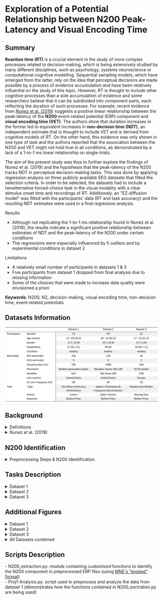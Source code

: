<h1>Exploration of a Potential Relationship between N200 Peak-Latency and Visual Encoding Time</h1>

<h2>Summary</h2>

<b>Reaction time (RT)</b> is a crucial element in the study of more complex processes related to decision-making, which is
being extensively studied by many different disciplines, such as psychology, systems neuroscience or computational
cognitive modelling. Sequential sampling models, which have emerged from the latter, rely on the idea that perceptual
decisions are made possible by a process of evidence accumulation and have been relatively influential on the study of
this topic. However, RT is thought to include other cognitive processes than a sole accumulation of evidence and some
researchers believe that it can be subdivided into component parts, each reflecting the duration of such processes. For
example, recent evidence from <a href="https://pubmed.ncbi.nlm.nih.gov/31028925/">Nunez et al. (2019)</a> suggests a 
positive linear relationship between the peak-latency of the <b>N200</b> event-related potential (ERP) component and <b>visual 
encoding time (VET)</b>. The authors show that duration increases in the former led to equivalent increases in <b>non-decision
time (NDT)</b>, an independent estimate that is thought to include VET and is derived from cognitive models of RT. On the 
other hand, this evidence was only shown in one type of task and the authors reported that the association between the 
N200 and VET might not hold true in all conditions, as demonstrated by a lack of a 1-to-1 ms linear relationship on single-trials.

The aim of the present study was thus to further explore the findings of Nunez et al. (2019) and the hypothesis 
that the peak-latency of the N200 tracks NDT in perceptual decision-making tasks. This was done by applying 
regression analysis on three publicly available EEG datasets that fitted the selection criteria. In order to be selected,
the datasets had to include a twoalternative forced-choice task in the visual modality with a clear stimulus onset time 
and recordings of RT. Additionaly, an "EZ-diffusion model" was fitted with the participants' data (RT and task accuracy) 
and the resulting NDT estimates were used in a final regression analysis. 

Results
- Although not replicating the 1-to-1 ms relationship found in Nunez et al. (2019), the results indicate a significant positive 
relationship between estimates of NDT and the peak-latency of the N200 under certain conditions
- The regressions were especially influenced by 5 outliers and by experimental conditions in dataset 2

Limitations
- A relatively small number of participants in datasets 1 & 3
- Five participants from dataset 1 dropped from final analysis due to missing information
- Some of the choices that were made to increase data quality were envisioned a priori

<b>Keywords</b>: N200, N2, decision-making, visual encoding time, non-decision time, event-related potentials

<h2>Datasets Information</h2>
  <img src="/Supplementary_Data/Datasets_summary.png" alt="Datasets information" title="Datasets information">
  
<h2>Background</h2>
<details>
  <summary>Definitions</summary>
  
  Visual Encoding Time (VET):</br>
  - initial period for visual information processing  </br>
  - thought to reflect early cognitive processes like figure-ground segregation  </br>
  - 150-200 ms post stimulus, depending on visual noise, levels of attention </br></br>
 
  Non-Decision Time (NDT):
  - period within response time (RT) that includes cognitive processes not related to evidence accumulation in decision-making tasks
  - an independent estimate that is thought to include VET and is derived from cognitive models of RTs </br></br>
  
  N200:
  - negative Event-Related Potential (ERP) typically occurring 180-325 ms post stimulus presentation <a href="https://pubmed.ncbi.nlm.nih.gov/16239953/">(Patel & Azzam, 2005)</a> </br>
  - thought to reflect processes associated with perception, selective attention, and cognitive control (<a href="https://pubmed.ncbi.nlm.nih.gov/17850238/">Folstein & Van Petten, 2008</a>; Patel & Azzam, 2005) </br>

</details>

<details>
<summary>Nunez et al. (2019)</summary></br>
  1. Response time and choice data from participants fitted to drift-diffusion models (DDM)</br>
  2. Response time data simulated with various amounts of trial-to-trial variability in NDT and evidence accumulation rate</br>
  3. Mean NDT across trials was well estimated by 10th percentiles of response time distributions</br>
</details>

<h2>N200 Identification</h2>
<details>
  <summary>Preprocessing Steps & N200 Identification</summary>
  The EEG activity was processed with <a href="https://mne.tools/stable/index.html">MNE</a>, an open-source python package dedicated to the analysis of
  neurophysiological data. Raw data was obtained for the first and third dataset, while the data used from the second one
  had already been preprocessed.
  
  Preprocessing of the raw EEG data for dataset 1 and 3 was performed in the following order:
  1. Average reference applied to all the electrodes 
  2. Bandpass filter (0.1-100 Hz)
  3. Artifact removal using Independent Component analysis (ICA) </br>
  ICA was applied to dataset 1 and 3 to remove eye movement artifacts. EOG electrodes from the third dataset
  were used to this end, but had to be simulated from EEG data in the first dataset. This was done through the
  MNE package, by creating a bipolar reference from two frontal EEG electrodes and using it as a proxy for an EOG
  electrode. Electrode “1EX4” was used as the anode and “1EX5” as the cathode.
  4. Bandpass filter (1-10 Hz)
  5. Epoching </br>
  Epochs were time-locked on stimulus presentation, starting 200 ms before stimulus-onset and with a total
  duration of 500 ms.
  6. Baseline correction </br>
  Baseline correction was applied to each epoch using the 200 ms period before stimulus-onset.
  7. Linear detrend
  8. Epochs and electrodes rejection </br>
  Any epoch containing more than 30% of its electrodes showing absolute amplitudes greater than 100 μV were
  automatically rejected. Any electrode showing absolute amplitudes greater than 100 μV in more than 20 epochs
  were automatically rejected from every epoch.
  9. Generating the ERP </br>
  Stimulus-locked ERP were generated by averaging the EEG activity across the selected epochs.
  10. Singular value decomposition (SVD) </br>
  SVD was applied to the data using Python’s Numpy library. The resulting U (Timepoints x Components) and V
  (Components x Electrodes) matrices, were respectively used to identify the waveform and spatial distribution of
  the N200 in the ERP of each participant.
  11. Template matching </br>
  The waveform template was reframed and resampled to match the specified N200’s time window – here, 125 to
  275ms post-stimulus – and the sampling rate used in each dataset. The topographic template was converted
  into a grayscale image (1280 x 1280 pixels) and vectorized. Both the waveform and topographic templates were
  derived from Nunez et al., (2019). Similarly to the topographic template, topographic maps (1280 x 1280 pixels)
  of the components from the V matrix were converted into a vector of grayscale values.
  For each participant, the first 10 components of the U and V matrices were correlated (Pearson's r) with the
  waveform and topographic templates, respectively. The product of the two correlation coefficients was then 
  calculated for each component, and the component with the highest product was designated as reflective of a
  participant’s N200.
  12. Estimation of NDT</br>
  For each participant, the 10th percentile of RT was used as an estimate of NDT, as suggested by Nunez et al. (2019).
  13. Linear regression analysis</br>
  A linear regression analysis wasperformed using the open-source python module statsmodels. The analysis was first 
  conducted on each dataset independently and then on a merged version of the three datasets
</details>


<h2>Tasks Description</h2>

<details>
  <summary>Dataset 1</summary>
  Participants performed a version of a two-back continuous performance task that included rewards and
  punishments, themselves communicated via auditory feedback tones. The participants were presented with a
  succession of letters on a screen and had to determine with button presses whether any given letter was the same as
  the one presented two occurrences earlier.
</details>

<details>
  <summary>Dataset 2</summary>
  Participants were presented with Gabor patches that were embedded in visual noise and varied in
  orientations and spatial frequencies. The experiment consisted of two tasks, each containing three different block types
  of increasing difficulty.
  In the first one, the so-called “Signal task”, the goal was to classify Gabor patches into two categories of either low or
  high spatial frequencies. The patches were presented with an orientation of either 45 or 135 degrees and the difficulty
  was increased between the three block types by lowering the discrepancy in spatial frequency between the two
  categories:

  - Easy: low frequency patches were shown at 2.35 cycles per degree (cpd), and high frequency patches at 2.65 cpd
  (0.3 cpd difference).
  - Medium: low frequency patches were shown at 2.4 cpd and high frequency patches at 2.6 cpd (0.2 cpd
  difference).
  - Hard: low spatial frequency patches were shown at 2.45 cpd and high spatial frequency patches at 2.55 cpd (0.1
  cpd difference).  

  The goal of the second task (Signal-Response (SR) Mapping) depended on the difficulty of the block. Gabor patches were
  once again presented with an orientation of either 45 or 135 degrees, but this time the spatial frequency was kept
  constant for the two categories across block types, with low and high frequency patches shown at 2.4 cpd and 2.6 cpd,
  respectively. The goal of the task varied as follows:
  - Easy: participants were asked to respond by pressing a single button whenever they detected any Gabor patch.
  - Medium: participants had to discriminate low and high frequency patches by pressing one of two buttons.
  - Hard: participants had to discriminate the patches based on both spatial frequency and orientation by pressing
  one of two buttons. As an example, one button corresponded to patches with both high spatial frequency and a
  45-degree orientation, while the other corresponded to patches with both low spatial frequency and an
  orientation of 135 degrees.</br></br>
  
  <b>Due to time constraints, only the data from the first task was used in the present study.</b>
  
</details>

<details>
  <summary>Dataset 3</summary>
  Participants performed a random dot motion task where the goal, in each trial, was to determine
  whether an array of moving dots is shifting to the left or to the right of the screen. The array contains two types of dots,
  together forming a borderless circle. In one type, each dot is independently moving in pseudo-random directions while,
  in the other, the dots are collectively moving either toward the left or the right. The task included two different
  conditions: accuracy trials, in which the participants were asked to respond as accurately as they could, and speed trials,
  in which they were asked to respond as quickly as they could. The array of dots was shown for 1.5 second on each trial
  and visual feedback was given after every response.  
</details>


<h2>Additional Figures</h2>
<details>
  <summary>Dataset 1</summary>
  <img src="/Supplementary_Data/Figures/Outliers_Excluded/dataset1.png" alt="Dataset1 - Regression" title="Dataset 1 - Regression Plot">  
</details>

<details>
  <summary>Dataset 2</summary>
  <img src="/Supplementary_Data/Figures/Outliers_Excluded/dataset2 (Easy).png" alt="Dataset2 (easy condition) - Regression" title="Dataset 2 (easy) - Regression Plot">
  <img src="/Supplementary_Data/Figures/Outliers_Excluded/dataset2 (Medium).png" alt="Dataset2 (medium condition) - Regression" title="Dataset 2 (medium)- Regression Plot">
  <img src="/Supplementary_Data/Figures/Outliers_Excluded/dataset2 (Hard).png" alt="Dataset2 (hard condition) - Regression" title="Dataset 2 (hard) - Regression Plot">
</details>

<details>
  <summary>Dataset 3</summary>
  <img src="/Supplementary_Data/Figures/Outliers_Excluded/dataset3.png" alt="Dataset3 - Regression" title="Dataset 3 - Regression Plot">
</details>

<details>
  <summary>All Datasets combined</summary>
  <img src="Supplementary_Data/Figures/Outliers_Excluded/All_datasets (Easy).png" alt="All Datasets (easy) - Regression" title="All Datasets (easy) - Regression Plot">
  <img src="Supplementary_Data/Figures/Outliers_Excluded/All_datasets (Medium).png" alt="All Datasets (medium)" title="All Datasets (medium) - Regression Plot">
  <img src="Supplementary_Data/Figures/Outliers_Excluded/All_datasets (Hard).png" alt="All Datasets (hard)" title="All Datasets (hard) - Regression Plot">
</details>

<h2>Scripts Description</h2>
- N200_extraction.py: module containing customized functions to identify the N200 component in preprocessed ERP files (using <a href="https://mne.tools/stable/generated/mne.Evoked.html#mne-evoked">MNE's "evoked" format</a>) </br>
- Proj1-Analysis.py: script used to preprocess and analyze the data from dataset 1 (demonstrates how the functions contained in N200_exctration.py are being used) 
